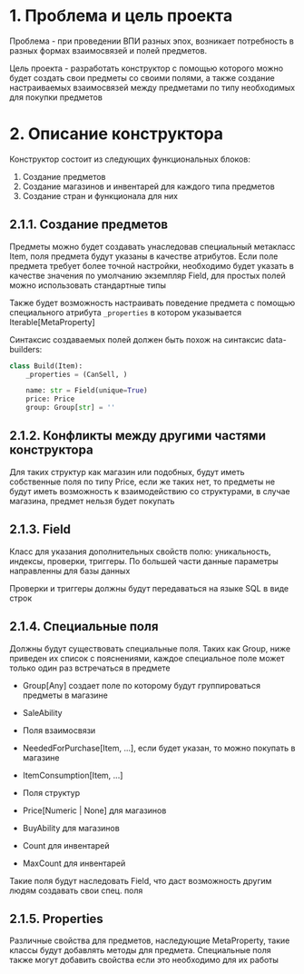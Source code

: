 # 1. Проблема и цель проекта

Проблема - при проведении ВПИ разных эпох, возникает потребность в разных формах взаимосвязей и полей предметов.

Цель проекта - разработать конструктор с помощью которого можно будет создать свои предметы со своими полями,
а также создание настраиваемых взаимосвязей между предметами по типу необходимых для покупки предметов

# 2. Описание конструктора

Конструктор состоит из следующих функциональных блоков:

1. Создание предметов
2. Создание магазинов и инвентарей для каждого типа предметов
3. Создание стран и функционала для них

## 2.1.1. Создание предметов

Предметы можно будет создавать унаследовав специальный метакласс Item, поля предмета будут указаны в качестве атрибутов.
Если поле предмета требует более точной настройки, необходимо будет указать в качестве значения по умолчанию
экземпляр Field, для простых полей можно использовать стандартные типы

Также будет возможность настраивать поведение предмета с помощью специального атрибута
`_properties` в котором указывается Iterable[MetaProperty]

Синтаксис создаваемых полей должен быть похож на синтаксис data-builders:
```python
class Build(Item):
    _properties = (CanSell, )

    name: str = Field(unique=True)
    price: Price
    group: Group[str] = ''
```

## 2.1.2. Конфликты между другими частями конструктора

Для таких структур как магазин или подобных, будут иметь собственные поля по типу Price, если же таких нет, то
предметы не будут иметь возможность к взаимодействию со структурами, в случае магазина, предмет нельзя будет покупать

## 2.1.3. Field

Класс для указания дополнительных свойств полю: уникальность, индексы, проверки, триггеры.
По большей части данные параметры направленны для базы данных

Проверки и триггеры должны будут передаваться на языке SQL в виде строк

## 2.1.4. Специальные поля

Должны будут существовать специальные поля. Таких как Group, ниже приведен их список с пояснениями,
каждое специальное поле может только один раз встречаться в предмете

- Group[Any] создает поле по которому будут группироваться предметы в магазине
- SaleAbility
- Поля взаимосвязи
 - NeededForPurchase[Item, ...], если будет указан, то можно покупать в магазине
 - ItemConsumption[Item, ...]
- Поля структур
 - Price[Numeric | None] для магазинов
 - BuyAbility для магазинов

 - Count для инвентарей
 - MaxCount для инвентарей

Такие поля будут наследовать Field, что даст возможность другим людям создавать свои спец. поля

## 2.1.5. Properties

Различные свойства для предметов, наследующие MetaProperty, такие классы будут
добавлять методы для предмета. Специальные поля также могут добавить свойства
если это необходимо для их работы
